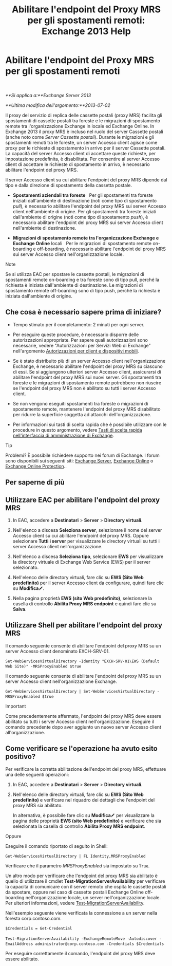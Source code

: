 ﻿---
title: "Abilitare l'endpoint del Proxy MRS per gli spostamenti remoti: Exchange 2013 Help"
TOCTitle: Abilitare l'endpoint del Proxy MRS per gli spostamenti remoti
ms:assetid: 9840f712-127e-4c2d-bfe5-1b35cdb2a31b
ms:mtpsurl: https://technet.microsoft.com/it-it/library/Dn155787(v=EXCHG.150)
ms:contentKeyID: 54652878
ms.date: 05/22/2018
mtps_version: v=EXCHG.150
ms.translationtype: MT
---

# Abilitare l'endpoint del Proxy MRS per gli spostamenti remoti

 

_**Si applica a:**Exchange Server 2013_

_**Ultima modifica dell'argomento:**2013-07-02_

Il proxy del servizio di replica delle cassette postali (proxy MRS) facilita gli spostamenti di cassette postali tra foreste e le migrazioni di spostamento remote tra l'organizzazione Exchange in locale ed Exchange Online. In Exchange 2013 il proxy MRS è incluso nel ruolo del server Cassette postali (anche noto come *Server Cassette postali*). Durante le migrazioni e gli spostamenti remoti tra le foreste, un server Accesso client agisce come proxy per le richieste di spostamento in arrivo per il server Cassette postali. La capacità del server Accesso client di accettare queste richieste, per impostazione predefinita, è disabilitata. Per consentire al server Accesso client di accettare le richieste di spostamento in arrivo, è necessario abilitare l'endpoint del proxy MRS.

Il server Accesso client su cui abilitare l'endpoint del proxy MRS dipende dal tipo e dalla direzione di spostamento della cassetta postale.

  - **Spostamenti aziendali tra foreste**   Per gli spostamenti tra foreste iniziati dall'ambiente di destinazione (noti come tipo di spostamento *pull*), è necessario abilitare l'endpoint del proxy MRS sui server Accesso client nell'ambiente di origine. Per gli spostamenti tra foreste iniziati dall'ambiente di origine (noti come tipo di spostamento *push*), è necessario abilitare l'endpoint del proxy MRS sui server Accesso client nell'ambiente di destinazione.

  - **Migrazioni di spostamento remote tra l'organizzazione Exchange e Exchange Online** locali   Per le migrazioni di spostamento remote on-boarding e off-boarding, è necessario abilitare l'endpoint del proxy MRS sui server Accesso client nell'organizzazione locale.


> [!NOTE]
> Se si utilizza EAC per spostare le cassette postali, le migrazioni di spostamenti remote on-boarding e tra foreste sono di tipo pull, perché la richiesta è iniziata dall'ambiente di destinazione. Le migrazioni di spostamento remote off-boarding sono di tipo push, perché la richiesta è iniziata dall'ambiente di origine.



## Che cosa è necessario sapere prima di iniziare?

  - Tempo stimato per il completamento: 2 minuti per ogni server.

  - Per eseguire queste procedure, è necessario disporre delle autorizzazioni appropriate. Per sapere quali autorizzazioni sono necessarie, vedere "Autorizzazioni per Servizi Web di Exchange" nell'argomento [Autorizzazioni per client e dispositivi mobili](clients-and-mobile-devices-permissions-exchange-2013-help.md).

  - Se è stato distribuito più di un server Accesso client nell'organizzazione Exchange, è necessario abilitare l'endpoint del proxy MRS su ciascuno di essi. Se si aggiungono ulteriori server Accesso client, assicurarsi di abilitare l'endpoint del proxy MRS sui nuovi server. Gli spostamenti tra foreste e le migrazioni di spostamento remote potrebbero non riuscire se l'endpoint del proxy MRS non è abilitato su tutti i server Accesso client.

  - Se non vengono eseguiti spostamenti tra foreste o migrazioni di spostamento remote, mantenere l'endpoint del proxy MRS disabilitato per ridurre la superficie soggetta ad attacchi dell'organizzazione.

  - Per informazioni sui tasti di scelta rapida che è possibile utilizzare con le procedure in questo argomento, vedere [Tasti di scelta rapida nell'interfaccia di amministrazione di Exchange](keyboard-shortcuts-in-the-exchange-admin-center-exchange-online-protection-help.md).


> [!TIP]
> Problemi? È possibile richiedere supporto nei forum di Exchange. I forum sono disponibili sui seguenti siti: <A href="https://go.microsoft.com/fwlink/p/?linkid=60612">Exchange Server</A>, <A href="https://go.microsoft.com/fwlink/p/?linkid=267542">Exchange Online</A> o <A href="https://go.microsoft.com/fwlink/p/?linkid=285351">Exchange Online Protection</A>..



## Per saperne di più

## Utilizzare EAC per abilitare l'endpoint del proxy MRS

1.  In EAC, accedere a **Destinatari** \> **Server** \> **Directory virtuali**.

2.  Nell'elenco a discesa **Seleziona server**, selezionare il nome del server Accesso client su cui abilitare l'endpoint del proxy MRS. Oppure selezionare **Tutti i server** per visualizzare le directory virtuali su tutti i server Accesso client nell'organizzazione.

3.  Nell'elenco a discesa **Seleziona tipo**, selezionare **EWS** per visualizzare la directory virtuale di Exchange Web Service (EWS) per il server selezionato.

4.  Nell'elenco delle directory virtuali, fare clic su **EWS (Sito Web predefinito)** per il server Accesso client da configurare, quindi fare clic su **Modifica**![Icona Modifica](images/JJ218640.6f53ccb2-1f13-4c02-bea0-30690e6ea71d(EXCHG.150).gif "Icona Modifica").

5.  Nella pagina proprietà **EWS (sito Web predefinito)**, selezionare la casella di controllo **Abilita Proxy MRS endpoint** e quindi fare clic su **Salva**.

## Utilizzare Shell per abilitare l'endpoint del proxy MRS

Il comando seguente consente di abilitare l'endpoint del proxy MRS su un server Accesso client denominato EXCH-SRV-01.

    Set-WebServicesVirtualDirectory -Identity "EXCH-SRV-01\EWS (Default Web Site)" -MRSProxyEnabled $true

Il comando seguente consente di abilitare l'endpoint del proxy MRS su un server Accesso client nell'organizzazione Exchange.

    Get-WebServicesVirtualDirectory | Set-WebServicesVirtualDirectory -MRSProxyEnabled $true


> [!IMPORTANT]
> Come precedentemente affermato, l'endpoint del proxy MRS deve essere abilitato su tutti i server Accesso client nell'organizzazione. Eseguire il comando precedente dopo aver aggiunto un nuovo server Accesso client all'organizzazione.



## Come verificare se l'operazione ha avuto esito positivo?

Per verificare la corretta abilitazione dell'endpoint del proxy MRS, effettuare una delle seguenti operazioni:

1.  In EAC, accedere a **Destinatari** \> **Server** \> **Directory virtuali**.

2.  Nell'elenco delle directory virtuali, fare clic su **EWS (Sito Web predefinito)** e verificare nel riquadro dei dettagli che l'endpoint del proxy MRS sia abilitato.
    
    In alternativa, è possibile fare clic su **Modifica**![Icona Modifica](images/JJ218640.6f53ccb2-1f13-4c02-bea0-30690e6ea71d(EXCHG.150).gif "Icona Modifica") per visualizzare la pagina delle proprietà **EWS (sito Web predefinito)** e verificare che sia selezionata la casella di controllo **Abilita Proxy MRS endpoint**.

Oppure

Eseguire il comando riportato di seguito in Shell:

    Get-WebServicesVirtualDirectory | FL Identity,MRSProxyEnabled

Verificare che il parametro *MRSProxyEnabled* sia impostato su `True`.

Un altro modo per verificare che l'endpoint del proxy MRS sia abilitato è quello di utilizzare il cmdlet **Test-MigrationServerAvailability** per verificare la capacità di comunicare con il server remoto che ospita le cassette postali da spostare, oppure nel caso di cassette postali Exchange Online off-boarding nell'organizzazione locale, un server nell'organizzazione locale. Per ulteriori informazioni, vedere [Test-MigrationServerAvailability](https://technet.microsoft.com/it-it/library/jj219169\(v=exchg.150\)).

Nell'esempio seguente viene verificata la connessione a un server nella foresta corp.contoso.com.

    $Credentials = Get-Credential

    Test-MigrationServerAvailability -ExchangeRemoteMove -Autodiscover -EmailAddress administrator@corp.contoso.com -Credentials $Credentials

Per eseguire correttamente il comando, l'endpoint del proxy MRS deve essere abilitato.


